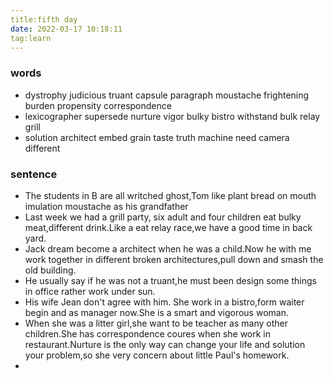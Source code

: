 ```yaml
---
title:fifth day
date: 2022-03-17 10:18:11
tag:learn
---
```

### words
- dystrophy  judicious  truant  capsule  paragraph  moustache  frightening burden  propensity  correspondence
- lexicographer  supersede  nurture  vigor  bulky  bistro  withstand  bulk  relay  grill
- solution  architect  embed  grain  taste  truth  machine  need  camera  different

### sentence
- The students in B are all writched ghost,Tom like plant bread on mouth imulation moustache as his grandfather
- Last week we had a grill party, six adult and four children eat bulky meat,different drink.Like a eat relay race,we have a good time in back yard.
- Jack dream become a architect when he was a child.Now he with me work together in different broken architectures,pull down and smash the old building.
- He usually say if he was not a truant,he must been design some things in office rather work under sun.
- His wife Jean don't agree with him. She work in a bistro,form waiter begin and as manager now.She is a smart and vigorous woman.
- When she was a litter girl,she want to be teacher as many other children.She has correspondence coures when she work in restaurant.Nurture is the only way can change your life and solution your problem,so she very concern about little Paul's homework.
- 
